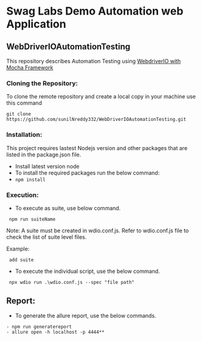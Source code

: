 # Swag Labs Demo Automation web Application 
## WebDriverIOAutomationTesting
 This repository  describes Automation Testing using  [WebdriverIO with Mocha Framework](https://webdriver.io/)

### Cloning the Repository:
To clone the remote repository and create a local copy in your machine use this command 
```
git clone https://github.com/sunilNreddy332/WebDriverIOAutomationTesting.git
```
### Installation:
This project requires lastest Nodejs version and other packages that are listed in the package.json file.

- Install latest version node 
- To install the required packages run the below command:
- ```npm install```

###  Execution:
- To execute as suite, use below command.
 ```
  npm run suiteName 
 ```
 Note: A suite must be created in wdio.conf.js. Refer to wdio.conf.js file to check the list of suite level files.

Example:  
 ```
  add suite 
 ```

- To execute the individual script, use the below command.
```
 npx wdio run .\wdio.conf.js --spec "file path"
```

## Report:
 
 -  To generate the allure report, use the below commands.

 ```
 - npm run generatereport
 - allure open -h localhost -p 4444**
 